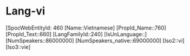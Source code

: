 ﻿---
type: Lang
aliases:
- Vietnamese
tags: 
- Lang/vi
---

# Lang-vi

[SpocWebEntityId: 460
[Name::Vietnamese]
[PropId_Name::760]
[PropId_Text::660]
[LangFamilyId::240]
[IsUnLanguage::]
[NumSpeakers::86000000]
[NumSpeakers_native::69000000]
[Iso2::vi]
[Iso3::vie]


